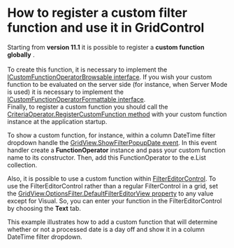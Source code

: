 # How to register a custom filter function and use it in GridControl


<p>Starting from <strong>version 11.1</strong> it is possible to register a <strong>custom function globally</strong> .<br /><br /> To create this function, it is necessary to implement the <a href="http://documentation.devexpress.com/#CoreLibraries/clsDevExpressDataFilteringICustomFunctionOperatorBrowsabletopic"><u>ICustomFunctionOperatorBrowsable interface</u></a>. If you wish your custom function to be evaluated on the server side (for instance, when Server Mode is used) it is necessary to implement the <a href="http://documentation.devexpress.com/#CoreLibraries/clsDevExpressDataFilteringICustomFunctionOperatorFormattabletopic"><u>ICustomFunctionOperatorFormattable interface</u></a>. <br /> Finally, to register a custom function you should call the <a href="http://documentation.devexpress.com/#CoreLibraries/DevExpressDataFilteringCriteriaOperator_RegisterCustomFunctiontopic"><u>CriteriaOperator.RegisterCustomFunction method</u></a> with your custom function instance at the application startup.</p>
<p>To show a custom function, for instance, within a column DateTime filter dropdown handle the <a href="http://documentation.devexpress.com/#WindowsForms/DevExpressXtraGridViewsBaseColumnView_ShowFilterPopupDatetopic"><u>GridView.ShowFilterPopupDate event</u></a>. In this event handler create a <strong>Fu</strong><strong>n</strong><strong>c</strong><strong>tionOperator </strong>instance and pass your custom function name to its constructor. Then, add this FunctionOperator to the e.List collection.</p>
<p>Also, it is possible to use a custom function within <a href="http://documentation.devexpress.com/#WindowsForms/clsDevExpressXtraFilterEditorFilterEditorControltopic"><u>FilterEditorControl</u></a>. To use the FilterEditorControl rather than a regular FilterControl in a grid, set the <a href="http://documentation.devexpress.com/#WindowsForms/DevExpressXtraGridViewsBaseColumnViewOptionsFilter_DefaultFilterEditorViewtopic"><u>GridView.OptionsFilter.DefaultFilterEditorView property</u></a> to any value except for Visual. So, you can enter your function in the FilterEditorControl by choosing the <strong>Text</strong> tab.</p>
<p>This example illustrates how to add a custom function that will determine whether or not a processed date is a day off and show it in a column DateTime filter dropdown.</p>

<br/>


